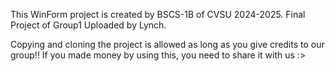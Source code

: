 This WinForm project is created by BSCS-1B of CVSU 2024-2025. 
Final Project of Group1
Uploaded by Lynch.

Copying and cloning the project is allowed as long as you give credits to our group!!
If you made money by using this, you need to share it with us :>
